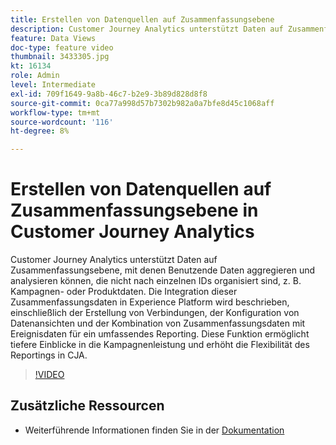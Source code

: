 ```yaml
---
title: Erstellen von Datenquellen auf Zusammenfassungsebene
description: Customer Journey Analytics unterstützt Daten auf Zusammenfassungsebene, mit denen Benutzende Daten aggregieren und analysieren können, die nicht nach einzelnen IDs organisiert sind, z. B. Kampagnen- oder Produktdaten.
feature: Data Views
doc-type: feature video
thumbnail: 3433305.jpg
kt: 16134
role: Admin
level: Intermediate
exl-id: 709f1649-9a8b-46c7-b2e9-3b89d828d8f8
source-git-commit: 0ca77a998d57b7302b982a0a7bfe8d45c1068aff
workflow-type: tm+mt
source-wordcount: '116'
ht-degree: 8%

---
```


# Erstellen von Datenquellen auf Zusammenfassungsebene in Customer Journey Analytics

Customer Journey Analytics unterstützt Daten auf Zusammenfassungsebene, mit denen Benutzende Daten aggregieren und analysieren können, die nicht nach einzelnen IDs organisiert sind, z. B. Kampagnen- oder Produktdaten. Die Integration dieser Zusammenfassungsdaten in Experience Platform wird beschrieben, einschließlich der Erstellung von Verbindungen, der Konfiguration von Datenansichten und der Kombination von Zusammenfassungsdaten mit Ereignisdaten für ein umfassendes Reporting. Diese Funktion ermöglicht tiefere Einblicke in die Kampagnenleistung und erhöht die Flexibilität des Reportings in CJA.

>[!VIDEO](https://video.tv.adobe.com/v/3433305/?quality=12&learn=on)

## Zusätzliche Ressourcen

* Weiterführende Informationen finden Sie in der [Dokumentation](https://experienceleague.adobe.com/de/docs/analytics-platform/using/cja-dataviews/summary-data)
